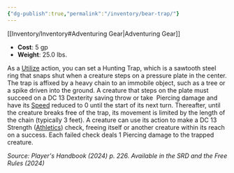 ```yaml
---
{"dg-publish":true,"permalink":"/inventory/bear-trap/"}
---
```



[[Inventory/Inventory#Adventuring Gear\|Adventuring Gear]]


- **Cost**: 5 gp
- **Weight**: 25.0 lbs.

As a [Utilize](app://obsidian.md/3-Mechanics/CLI/rules/actions.md#Utilize) action, you can set a Hunting Trap, which is a sawtooth steel ring that snaps shut when a creature steps on a pressure plate in the center. The trap is affixed by a heavy chain to an immobile object, such as a tree or a spike driven into the ground. A creature that steps on the plate must succeed on a DC 13 Dexterity saving throw or take  Piercing damage and have its [Speed](app://obsidian.md/3-Mechanics/CLI/rules/variant-rules/speed-xphb.md) reduced to 0 until the start of its next turn. Thereafter, until the creature breaks free of the trap, its movement is limited by the length of the chain (typically 3 feet). A creature can use its action to make a DC 13 Strength ([Athletics](app://obsidian.md/3-Mechanics/CLI/rules/skills.md#Athletics)) check, freeing itself or another creature within its reach on a success. Each failed check deals 1 Piercing damage to the trapped creature.

_Source: Player's Handbook (2024) p. 226. Available in the SRD and the Free Rules (2024)_